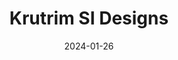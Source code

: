 ---  
layout: startup_page  
title: "Krutrim SI Designs"  
id: "olakrutrim.com"  
permalink: "/krutrimsidesignsolakrutrim.com01262024/"  
website: "https://www.olakrutrim.com/"  
funding_round: "Equity"  
funding_amount: "$50M"  
investors: "Matrix Partners, others"  
about: "Krutrim SI Designs is building an AI computing stack and a family of LLMs designed for the Indian tech ecosystem. Their models, trained on extensive Indian data, power generative AI applications and a conversational AI assistant proficient in multiple Indian languages. They aim to provide a complete AI computing stack for India."  
markets: "AI, LLMs"  
hq: "Bangalore, Karnataka, India"  
founded_year: "2023"  
linkedin: "https://www.linkedin.com/company/krutrim"  
twitter: "https://twitter.com/krutrim"  
instagram: ""  
facebook: "https://www.facebook.com/krutrimAI"  
crunchbase: "https://www.crunchbase.com/organization/krutrim-si-designs"  
pitchbook: ""  

date_display: "26-Jan-2024"  
date: "2024-01-26"

# SEO Optimization  
meta_title: "Krutrim SI Designs - Equity Funding ($50M)"  
meta_description: "Krutrim SI Designs, Krutrim SI Designs is building an AI computing stack and a family of LLMs designed for the Indian tech ecosystem. Their models, trained on extensive I..."  
meta_keywords: "Krutrim SI Designs, AI, LLMs, Equity funding"  
canonical_url: "https://startup.projectstartups.com/krutrimsidesignsolakrutrim.com01262024/"  
---